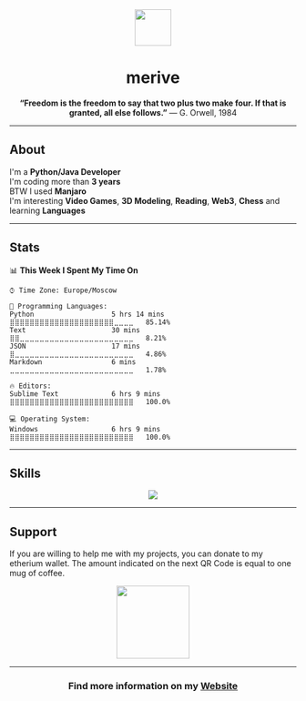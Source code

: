 <div align="center">
    <img src="https://github.com/merive/merive/blob/main/assets/merive.svg" width="64">
    <h1>merive</h1>
    <p><b>“Freedom is the freedom to say that two plus two make four. If that is granted, all else follows.”</b> ― G. Orwell, 1984</p>
</div>

<hr>

<div>
    <h2>About</h2>
    <p>
        I'm a <b>Python/Java Developer</b><br>
        I'm coding more than <b>3 years</b><br>
        BTW I used <b>Manjaro</b><br>
        I'm interesting <b>Video Games</b>, <b>3D Modeling</b>, <b>Reading</b>, <b>Web3</b>, <b>Chess</b> and learning <b>Languages</b>
    </p>
</div>

<hr>
   
<h2>Stats</h2>

<!--START_SECTION:waka-->
📊 **This Week I Spent My Time On** 

```text
⌚︎ Time Zone: Europe/Moscow

💬 Programming Languages: 
Python                   5 hrs 14 mins       ⣿⣿⣿⣿⣿⣿⣿⣿⣿⣿⣿⣿⣿⣿⣿⣿⣿⣿⣿⣿⣿⣀⣀⣀⣀   85.14% 
Text                     30 mins             ⣿⣿⣀⣀⣀⣀⣀⣀⣀⣀⣀⣀⣀⣀⣀⣀⣀⣀⣀⣀⣀⣀⣀⣀⣀   8.21% 
JSON                     17 mins             ⣿⣀⣀⣀⣀⣀⣀⣀⣀⣀⣀⣀⣀⣀⣀⣀⣀⣀⣀⣀⣀⣀⣀⣀⣀   4.86% 
Markdown                 6 mins              ⣀⣀⣀⣀⣀⣀⣀⣀⣀⣀⣀⣀⣀⣀⣀⣀⣀⣀⣀⣀⣀⣀⣀⣀⣀   1.78%

🔥 Editors: 
Sublime Text             6 hrs 9 mins        ⣿⣿⣿⣿⣿⣿⣿⣿⣿⣿⣿⣿⣿⣿⣿⣿⣿⣿⣿⣿⣿⣿⣿⣿⣿   100.0%

💻 Operating System: 
Windows                  6 hrs 9 mins        ⣿⣿⣿⣿⣿⣿⣿⣿⣿⣿⣿⣿⣿⣿⣿⣿⣿⣿⣿⣿⣿⣿⣿⣿⣿   100.0%

```


<!--END_SECTION:waka-->

<hr>

<h2>Skills</h2>

<div align="center">
    <img src="https://skillicons.dev/icons?i=linux,py,java,bash,html,css,bootstrap,svg,markdown,sqlite,postgres,gradle,git,github,githubactions,heroku,androidstudio,eclipse,idea,atom,vim,neovim,regex,blender&perline=8" />
</div>

<hr>

<h2>Support</h2>
    <p>
        If you are willing to help me with my projects, you can donate to my etherium wallet.
        The amount indicated on the next QR Code is equal to one mug of coffee.
    </p>
    
<div align="center">
    <img align="center" src="https://github.com/merive/merive/blob/main/assets/support.svg" width="128">
</div>

<hr>

<div align="center">
    <h3>Find more information on my <a href="https://merive.vercel.app/">Website</a></h3>
</div>
